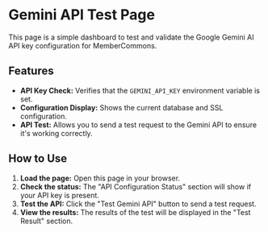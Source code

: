 # Gemini API Test Page

This page is a simple dashboard to test and validate the Google Gemini AI API key configuration for MemberCommons.

## Features

*   **API Key Check:** Verifies that the `GEMINI_API_KEY` environment variable is set.
*   **Configuration Display:** Shows the current database and SSL configuration.
*   **API Test:** Allows you to send a test request to the Gemini API to ensure it's working correctly.

## How to Use

1.  **Load the page:** Open this page in your browser.
2.  **Check the status:** The "API Configuration Status" section will show if your API key is present.
3.  **Test the API:** Click the "Test Gemini API" button to send a test request.
4.  **View the results:** The results of the test will be displayed in the "Test Result" section.
